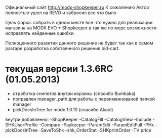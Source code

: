 Официальный сайт http://modx-shopkeeper.ru
К сожалению Автор полностью ушел на REVO и забросил все что было

Цель форка: собрать в одном месте все что нужно для реализации магазина на MODX EVO + Shopkeeper 
а так же по мере возможности исправлять найденные ошибки. 

Полноценного развития данного решение не будет так как в самом разгаре разработка собственного решения bid-cart.



текущая версии 1.3.6RC  (01.05.2013)
=======================================================
- отработка снипетов внутри корзины (спасибо Bumkaka)
- поправлен manager_path для работы с переименнованой папкой manager
- pickDocsInTree for modx 1.0.10 (спасибо Akool)





внутри добавленно: 
-ShopKeeper
-CatalogFill
-CatalogView
-Include
-SHKUserProfile
-Compare
-Paykeeper
-ParamEdit
-ParamEditFull
-PHx
-pickDocsInTree
-SaveToShk
-shk_OrderStat
-SHKprintOrder
-TV price